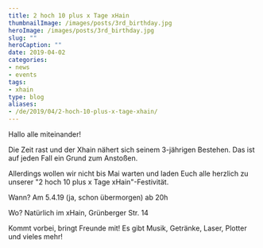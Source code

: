 ```yaml
---
title: 2 hoch 10 plus x Tage xHain
thumbnailImage: /images/posts/3rd_birthday.jpg
heroImage: /images/posts/3rd_birthday.jpg
slug: ""
heroCaption: ""
date: 2019-04-02
categories:
- news
- events
tags:
- xhain
type: blog
aliases:
- /de/2019/04/2-hoch-10-plus-x-tage-xhain/
---
```

Hallo alle miteinander!

Die Zeit rast und der Xhain nähert sich seinem 3-jährigen Bestehen. Das ist auf jeden Fall ein Grund zum Anstoßen.

Allerdings wollen wir nicht bis Mai warten und laden Euch alle herzlich zu unserer "2 hoch 10 plus x Tage xHain"-Festivität. 

Wann? Am 5.4.19 (ja, schon übermorgen) ab 20h

Wo? Natürlich im xHain, Grünberger Str. 14

Kommt vorbei, bringt Freunde mit! Es gibt Musik, Getränke, Laser, Plotter und vieles mehr!
